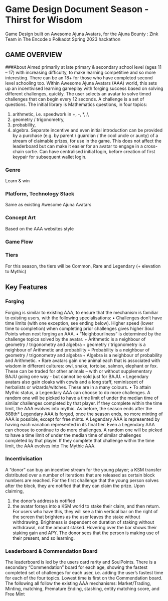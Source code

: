 # Game Design Document Season - Thirst for Wisdom
Game Design built on Awesome Ajuna Avatars, for the Ajuna Bounty : Zink Team in The Encode x Polkadot Spring 2023 hackathon
## GAME OVERVIEW
###About
Aimed primarily at late primary & secondary school level (ages 11 – 17) with increasing difficulty,
to make learning competitive and so more interesting. There can be an 18+ for those who have
completed second level schooling too.
Within Awesome Ajuna Avatars (AAA) world, this sets up an incentivised learning gameplay with
forging success based on solving different challenges, quickly. The user selects an avatar to solve
timed challenges that can begin every 12 seconds. A challenge is a set of questions. The initial
library is Mathematics questions, in four topics:
1) arithmetic, i.e. speedwork in +, -, *, /,
2) geometry / trigonometry,
3) probability,
4) algebra.
Separate incentive and even initial introduction can be provided by a purchase (e.g. by parent /
guardian / the cool uncle or aunty) of a stream of claimable prizes, for use in the game. This does
not affect the leaderboard but can make it easier for an avatar to engage in a cross-chain sortie.
Can have centralised initial login, before creation of first keypair for subsequent wallet login.
### Genre
Learn & win
### Platform, Technology Stack
Same as existing Awesome Ajuna Avatars
### Concept Art
Based on the AAA websites style
### Game Flow
### Tiers
For this season, the tiers will be Common, Rare and Legendary (+ elevation to Mythic)
## Key Features
### Forging
Forging is similar to existing AAA, to ensure that the mechanism is familiar to existing users, with
the following specialisations:
• Challenges don’t have time limits (with one exception, see ending below). Higher speed
(lower time to completion) when completing prior challenges gives higher Soul Points when
next forging an AAA.
• “Neighbourliness” is determined by the challenge topics solved by the avatar.
◦ Arithmetic is a neighbour of geometry / trigonometry and algebra
◦ geometry / trigonometry is a neighbour of Arithmetic and probability
◦ Probability is a neighbour of geometry / trigonometry and algebra
◦ Algebra is a neighbour of probability and Arithmetic.
• Rare avatars gain one animal each that is associated with wisdom in different cultures: owl,
snake, tortoise, salmon, elephant or fox. These can be traded for other animals – with or
without supplementary BAJU going one way - but cannot be sold just for BAJU.
• Legendary avatars also gain cloaks with cowls and a long staff, reminiscent of herbalists or
wizards/witches. These are in a many colours.
• To attain Mythic status, a Legendary AAA can choose to do more challenges. A random one
will be picked to have a time limit of under the median time of similar challenges completed
by that player. If they complete within the time limit, the AAA evolves into mythic.
As before, the season ends after the 888th* Legendary AAA is forged, once the season ends, no
more minting of AAA is possible, except for free mints. A Legendary AAA is represented by having
each variation represented in its final tier.
Even a Legendary AAA can choose to continue to do more challenges. A random one will be picked
to have a time limit of under the median time of similar challenges completed by that player. If they
complete that challenge within the time limit, the AAA evolves into The Mythic AAA.
### Incentivisation
A “donor” can buy an incentive stream for the young player; a KSM transfer distributed over a
number of iterations that are released as certain block numbers are reached. For the first challenge
that the young person solves after the block, they are notified that they can claim the prize. Upon
claiming,
1) the donor’s address is notified
2) the avatar forays into a KSM world to stake their claim, and then return. For users who have
this, they will see a thin vertical bar on the right of the screen that brightens as the user leaves the
stake without withdrawing. Brightness is dependent on duration of staking without withdrawal, not
the amount staked. Hovering over the bar shows their staking gain and APY.
The donor sees that the person is making use of their present, and so learning.
### Leaderboard & Commendation Board
The leaderboard is led by the users card rarity and SoulPoints.
There is a secondary “Commendation” board for each age, showing the fastest completed set of
challenges for each user, i.e. adding the user’s fastest time for each of the four topics. Lowest time
is first on the Commendation board.
The following all follow the existing AAA mechanisms: Market/Trading, Minting, matching,
Premature Ending, stashing, entity matching score, and Free Mint
